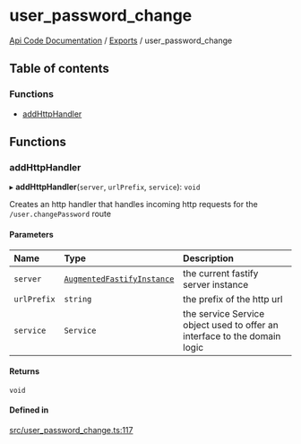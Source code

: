 # user\_password\_change
 
[Api Code Documentation](../README.md) / [Exports](../modules.md) / user\_password\_change

## Table of contents

### Functions

- [addHttpHandler](user_password_change.md#addhttphandler)

## Functions

### addHttpHandler

▸ **addHttpHandler**(`server`, `urlPrefix`, `service`): `void`

Creates an http handler that handles incoming http requests for the `/user.changePassword` route

#### Parameters

| Name | Type | Description |
| :------ | :------ | :------ |
| `server` | [`AugmentedFastifyInstance`](../interfaces/types.AugmentedFastifyInstance.md) | the current fastify server instance |
| `urlPrefix` | `string` | the prefix of the http url |
| `service` | `Service` | the service Service object used to offer an interface to the domain logic |

#### Returns

`void`

#### Defined in

[src/user_password_change.ts:117](https://github.com/openkfw/TruBudget/blob/90402cb/api/src/user_password_change.ts#L117)
